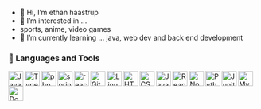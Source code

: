 - 👋 Hi, I’m ethan haastrup
- 👀 I’m interested in ...
- sports, anime, video games
- 🌱 I’m currently learning ... java, web dev and back end development
  
### 🧰 Languages and Tools
     
<img align="left" alt="Java" width="30px" src="https://cdn.jsdelivr.net/gh/devicons/devicon/icons/java/java-original.svg"/>
<img  align="left" alt="TypeScript" width="30px" src="https://cdn.jsdelivr.net/gh/devicons/devicon/icons/typescript/typescript-plain.svg" />
<img align="left" alt="php" width="30px" src="https://cdn.jsdelivr.net/gh/devicons/devicon@latest/icons/php/php-original.svg" />   
<img align="left" alt="springboot" width="30px" src="https://cdn.jsdelivr.net/gh/devicons/devicon@latest/icons/spring/spring-original-wordmark.svg" /> 
<img align="left" alt="react" width="30px" src="https://cdn.jsdelivr.net/gh/devicons/devicon@latest/icons/react/react-original.svg" />
          
<img align="left" alt="Git" width="30px" src="https://cdn.jsdelivr.net/gh/devicons/devicon/icons/git/git-original.svg" />
<img align="left" alt="Linux" width="30px" src="https://cdn.jsdelivr.net/gh/devicons/devicon/icons/linux/linux-original.svg" />
<img align="left" alt="HTML" width="30px" src="https://cdn.jsdelivr.net/gh/devicons/devicon/icons/html5/html5-plain.svg" />
<img align="left" alt="CSS" width="30px" src="https://cdn.jsdelivr.net/gh/devicons/devicon/icons/css3/css3-plain.svg" />
<img align="left" alt="JavaScript" width="30px" src="https://cdn.jsdelivr.net/gh/devicons/devicon/icons/javascript/javascript-plain.svg" />
<img align="left" alt="React" width="30px" src="https://cdn.jsdelivr.net/gh/devicons/devicon/icons/react/react-original.svg" />
<img align="left" alt="NodeJS" width="30px" src="https://cdn.jsdelivr.net/gh/devicons/devicon/icons/nodejs/nodejs-original.svg" />
<img align="left" alt="Python" width="30px" src="https://cdn.jsdelivr.net/gh/devicons/devicon/icons/python/python-plain.svg" />
<img align="left" alt="Junit" width="30px" src="https://cdn.jsdelivr.net/gh/devicons/devicon@latest/icons/junit/junit-original.svg" />
<img align="left" alt="Mysql" width="30px" src="https://cdn.jsdelivr.net/gh/devicons/devicon@latest/icons/mysql/mysql-original-wordmark.svg" />
<img align="left" alt="Docker" width="30px" src="https://cdn.jsdelivr.net/gh/devicons/devicon@latest/icons/docker/docker-original.svg" />
